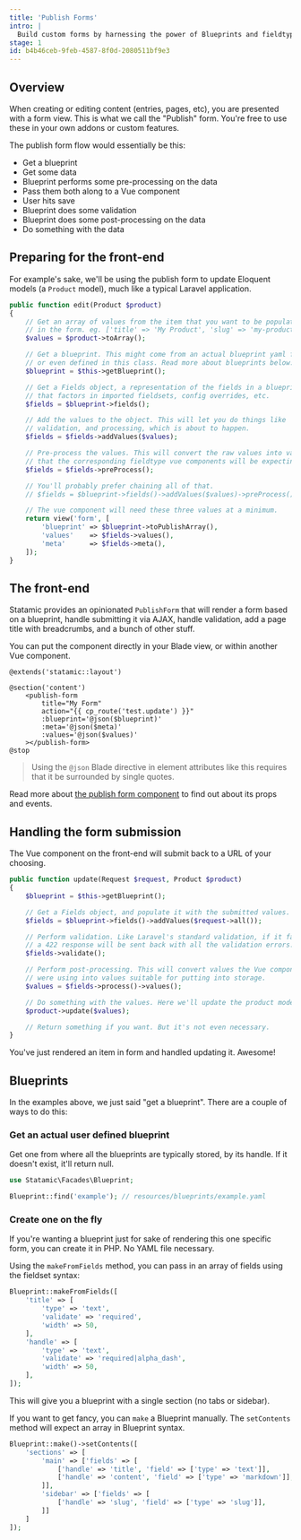 ```yaml
---
title: 'Publish Forms'
intro: |
  Build custom forms by harnessing the power of Blueprints and fieldtypes.
stage: 1
id: b4b46ceb-9feb-4587-8f0d-2080511bf9e3
---
```


## Overview

When creating or editing content (entries, pages, etc), you are presented with a form view. This is what we call
the "Publish" form. You're free to use these in your own addons or custom features.

The publish form flow would essentially be this:

- Get a blueprint
- Get some data
- Blueprint performs some pre-processing on the data
- Pass them both along to a Vue component
- User hits save
- Blueprint does some validation
- Blueprint does some post-processing on the data
- Do something with the data

## Preparing for the front-end

For example's sake, we'll be using the publish form to update Eloquent models (a `Product` model), much like a typical Laravel application.

``` php
public function edit(Product $product)
{
    // Get an array of values from the item that you want to be populated
    // in the form. eg. ['title' => 'My Product', 'slug' => 'my-product']
    $values = $product->toArray();

    // Get a blueprint. This might come from an actual blueprint yaml file
    // or even defined in this class. Read more about blueprints below.
    $blueprint = $this->getBlueprint();

    // Get a Fields object, a representation of the fields in a blueprint
    // that factors in imported fieldsets, config overrides, etc.
    $fields = $blueprint->fields();

    // Add the values to the object. This will let you do things like
    // validation, and processing, which is about to happen.
    $fields = $fields->addValues($values);

    // Pre-process the values. This will convert the raw values into values
    // that the corresponding fieldtype vue components will be expecting.
    $fields = $fields->preProcess();

    // You'll probably prefer chaining all of that.
    // $fields = $blueprint->fields()->addValues($values)->preProcess();

    // The vue component will need these three values at a minimum.
    return view('form', [
        'blueprint' => $blueprint->toPublishArray(),
        'values'    => $fields->values(),
        'meta'      => $fields->meta(),
    ]);
}
```

## The front-end

Statamic provides an opinionated `PublishForm` that will render a form based on a blueprint, handle submitting it via AJAX,
handle validation, add a page title with breadcrumbs, and a bunch of other stuff.

You can put the component directly in your Blade view, or within another Vue component.

``` blade
@extends('statamic::layout')

@section('content')
    <publish-form
        title="My Form"
        action="{{ cp_route('test.update') }}"
        :blueprint='@json($blueprint)'
        :meta='@json($meta)'
        :values='@json($values)'
    ></publish-form>
@stop
```

> Using the `@json` Blade directive in element attributes like this requires that it be surrounded by single quotes.

Read more about [the publish form component](/extending/publish-components#form) to find out about its props and events.


## Handling the form submission

The Vue component on the front-end will submit back to a URL of your choosing.

``` php
public function update(Request $request, Product $product)
{
    $blueprint = $this->getBlueprint();

    // Get a Fields object, and populate it with the submitted values.
    $fields = $blueprint->fields()->addValues($request->all());

    // Perform validation. Like Laravel's standard validation, if it fails,
    // a 422 response will be sent back with all the validation errors.
    $fields->validate();

    // Perform post-processing. This will convert values the Vue components
    // were using into values suitable for putting into storage.
    $values = $fields->process()->values();

    // Do something with the values. Here we'll update the product model.
    $product->update($values);

    // Return something if you want. But it's not even necessary.
}
```

You've just rendered an item in form and handled updating it. Awesome!


## Blueprints

In the examples above, we just said "get a blueprint". There are a couple of ways to do this:

### Get an actual user defined blueprint

Get one from where all the blueprints are typically stored, by its handle.
If it doesn't exist, it'll return null.

``` php
use Statamic\Facades\Blueprint;

Blueprint::find('example'); // resources/blueprints/example.yaml
```

### Create one on the fly

If you're wanting a blueprint just for sake of rendering this one specific form, you can create it in PHP. No YAML file necessary.

Using the `makeFromFields` method, you can pass in an array of fields using the fieldset syntax:

``` php
Blueprint::makeFromFields([
    'title' => [
        'type' => 'text',
        'validate' => 'required',
        'width' => 50,
    ],
    'handle' => [
        'type' => 'text',
        'validate' => 'required|alpha_dash',
        'width' => 50,
    ],
]);
```

This will give you a blueprint with a single section (no tabs or sidebar).

If you want to get fancy, you can `make` a Blueprint manually. The `setContents` method will expect an array in Blueprint syntax.

``` php
Blueprint::make()->setContents([
    'sections' => [
        'main' => ['fields' => [
            ['handle' => 'title', 'field' => ['type' => 'text']],
            ['handle' => 'content', 'field' => ['type' => 'markdown']],
        ]],
        'sidebar' => ['fields' => [
            ['handle' => 'slug', 'field' => ['type' => 'slug']],
        ]]
    ]
]);
```

